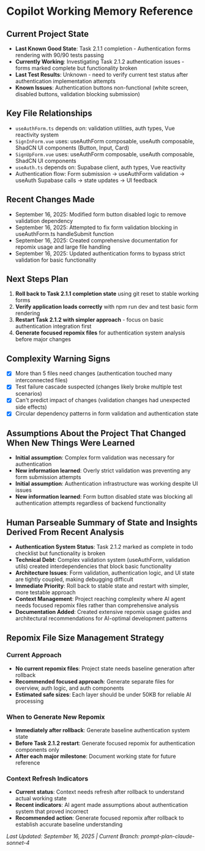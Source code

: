 # Copilot Working Memory Reference

## Current Project State
- **Last Known Good State**: Task 2.1.1 completion - Authentication forms rendering with 90/90 tests passing
- **Currently Working**: Investigating Task 2.1.2 authentication issues - forms marked complete but functionality broken
- **Last Test Results**: Unknown - need to verify current test status after authentication implementation attempts
- **Known Issues**: Authentication buttons non-functional (white screen, disabled buttons, validation blocking submission)

## Key File Relationships
- `useAuthForm.ts` depends on: validation utilities, auth types, Vue reactivity system
- `SignInForm.vue` uses: useAuthForm composable, useAuth composable, ShadCN UI components (Button, Input, Card)
- `SignUpForm.vue` uses: useAuthForm composable, useAuth composable, ShadCN UI components
- `useAuth.ts` depends on: Supabase client, auth types, Vue reactivity
- Authentication flow: Form submission → useAuthForm validation → useAuth Supabase calls → state updates → UI feedback

## Recent Changes Made
- September 16, 2025: Modified form button disabled logic to remove validation dependency
- September 16, 2025: Attempted to fix form validation blocking in useAuthForm.ts handleSubmit function
- September 16, 2025: Created comprehensive documentation for repomix usage and large file handling
- September 16, 2025: Updated authentication forms to bypass strict validation for basic functionality

## Next Steps Plan
1. **Roll back to Task 2.1.1 completion state** using git reset to stable working forms
2. **Verify application loads correctly** with npm run dev and test basic form rendering
3. **Restart Task 2.1.2 with simpler approach** - focus on basic authentication integration first
4. **Generate focused repomix files** for authentication system analysis before major changes

## Complexity Warning Signs
- [x] More than 5 files need changes (authentication touched many interconnected files)
- [x] Test failure cascade suspected (changes likely broke multiple test scenarios)
- [x] Can't predict impact of changes (validation changes had unexpected side effects)
- [x] Circular dependency patterns in form validation and authentication state

## Assumptions About the Project That Changed When New Things Were Learned
- **Initial assumption**: Complex form validation was necessary for authentication
- **New information learned**: Overly strict validation was preventing any form submission attempts
- **Initial assumption**: Authentication infrastructure was working despite UI issues
- **New information learned**: Form button disabled state was blocking all authentication attempts regardless of backend functionality

## Human Parseable Summary of State and Insights Derived From Recent Analysis
- **Authentication System Status**: Task 2.1.2 marked as complete in todo checklist but functionality is broken
- **Technical Debt**: Complex validation system (useAuthForm, validation utils) created interdependencies that block basic functionality
- **Architecture Issues**: Form validation, authentication logic, and UI state are tightly coupled, making debugging difficult
- **Immediate Priority**: Roll back to stable state and restart with simpler, more testable approach
- **Context Management**: Project reaching complexity where AI agent needs focused repomix files rather than comprehensive analysis
- **Documentation Added**: Created extensive repomix usage guides and architectural recommendations for AI-optimal development patterns

## Repomix File Size Management Strategy

### Current Approach
- **No current repomix files**: Project state needs baseline generation after rollback
- **Recommended focused approach**: Generate separate files for overview, auth logic, and auth components
- **Estimated safe sizes**: Each layer should be under 50KB for reliable AI processing

### When to Generate New Repomix
- **Immediately after rollback**: Generate baseline authentication system state
- **Before Task 2.1.2 restart**: Generate focused repomix for authentication components only
- **After each major milestone**: Document working state for future reference

### Context Refresh Indicators
- **Current status**: Context needs refresh after rollback to understand actual working state
- **Recent indicators**: AI agent made assumptions about authentication system that proved incorrect
- **Recommended action**: Generate focused repomix after rollback to establish accurate baseline understanding

*Last Updated: September 16, 2025 | Current Branch: prompt-plan-claude-sonnet-4*